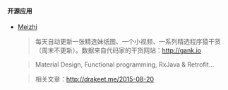 #### 开源应用

* [Meizhi][]

  > 每天自动更新一张精选妹纸图、一个小视频、一系列精选程序猿干货（周末不更新）。数据来自代码家的干货网站：http://gank.io

  > Material Design, Functional programming, RxJava & Retrofit...

  > 相关文章：http://drakeet.me/2015-08-20

   [Meizhi]: https://github.com/drakeet/Meizhi
